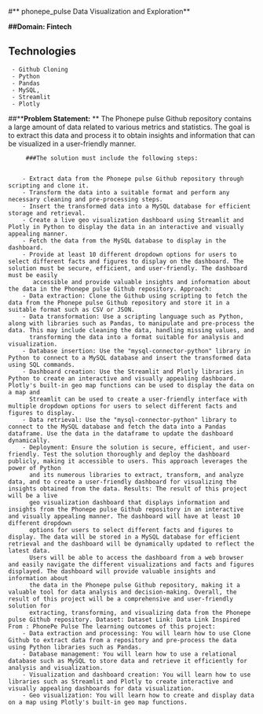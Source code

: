 #** phonepe_pulse Data Visualization and Exploration**

**##Domain: Fintech**

 ## **Technologies**

     - Github Cloning
     - Python
     - Pandas
     - MySQL,
     - Streamlit 
     - Plotly

##****Problem Statement:** ** 
         The Phonepe pulse Github repository contains a large amount of data related to various metrics and statistics. The goal is to extract this data and process it to obtain insights and information that can be visualized in a user-friendly manner. 

         ###The solution must include the following steps:


        - Extract data from the Phonepe pulse Github repository through scripting and clone it.
        - Transform the data into a suitable format and perform any necessary cleaning and pre-processing steps.
        - Insert the transformed data into a MySQL database for efficient storage and retrieval.
        - Create a live geo visualization dashboard using Streamlit and Plotly in Python to display the data in an interactive and visually appealing manner.
        - Fetch the data from the MySQL database to display in the dashboard.
        - Provide at least 10 different dropdown options for users to select different facts and figures to display on the dashboard. The solution must be secure, efficient, and user-friendly. The dashboard must be easily 
           accessible and provide valuable insights and information about the data in the Phonepe pulse Github repository. Approach:
        - Data extraction: Clone the Github using scripting to fetch the data from the Phonepe pulse Github repository and store it in a suitable format such as CSV or JSON.
        - Data transformation: Use a scripting language such as Python, along with libraries such as Pandas, to manipulate and pre-process the data. This may include cleaning the data, handling missing values, and 
          transforming the data into a format suitable for analysis and visualization.
        - Database insertion: Use the "mysql-connector-python" library in Python to connect to a MySQL database and insert the transformed data using SQL commands.
        - Dashboard creation: Use the Streamlit and Plotly libraries in Python to create an interactive and visually appealing dashboard. Plotly's built-in geo map functions can be used to display the data on a map and 
          Streamlit can be used to create a user-friendly interface with multiple dropdown options for users to select different facts and figures to display.
        - Data retrieval: Use the "mysql-connector-python" library to connect to the MySQL database and fetch the data into a Pandas dataframe. Use the data in the dataframe to update the dashboard dynamically.
        - Deployment: Ensure the solution is secure, efficient, and user-friendly. Test the solution thoroughly and deploy the dashboard publicly, making it accessible to users. This approach leverages the power of Python 
          and its numerous libraries to extract, transform, and analyze data, and to create a user-friendly dashboard for visualizing the insights obtained from the data. Results: The result of this project will be a live 
          geo visualization dashboard that displays information and insights from the Phonepe pulse Github repository in an interactive and visually appealing manner. The dashboard will have at least 10 different dropdown 
          options for users to select different facts and figures to display. The data will be stored in a MySQL database for efficient retrieval and the dashboard will be dynamically updated to reflect the latest data. 
          Users will be able to access the dashboard from a web browser and easily navigate the different visualizations and facts and figures displayed. The dashboard will provide valuable insights and information about 
          the data in the Phonepe pulse Github repository, making it a valuable tool for data analysis and decision-making. Overall, the result of this project will be a comprehensive and user-friendly solution for 
          extracting, transforming, and visualizing data from the Phonepe pulse Github repository. Dataset: Dataset Link: Data Link Inspired From : PhonePe Pulse The learning outcomes of this project: 
        - Data extraction and processing: You will learn how to use Clone Github to extract data from a repository and pre-process the data using Python libraries such as Pandas.
        - Database management: You will learn how to use a relational database such as MySQL to store data and retrieve it efficiently for analysis and visualization.
        - Visualization and dashboard creation: You will learn how to use libraries such as Streamlit and Plotly to create interactive and visually appealing dashboards for data visualization.
        - Geo visualization: You will learn how to create and display data on a map using Plotly's built-in geo map functions.
